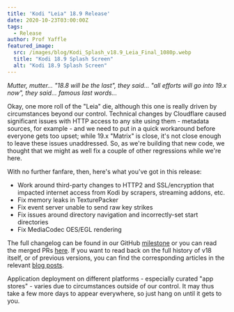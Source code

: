 ```yaml
---
title: 'Kodi "Leia" 18.9 Release'
date: 2020-10-23T03:00:00Z
tags:
  - Release
author: Prof Yaffle
featured_image:
  src: /images/blog/Kodi_Splash_v18.9_Leia_Final_1080p.webp
  title: "Kodi 18.9 Splash Screen"
  alt: "Kodi 18.9 Splash Screen"
---
```


_Mutter, mutter... "18.8 will be the last", they said... "all efforts will go into 19.x now", they said... famous last words..._

Okay, one more roll of the "Leia" die, although this one is really driven by circumstances beyond our control. Technical changes by Cloudflare caused significant issues with HTTP access to any site using them - metadata sources, for example - and we need to put in a quick workaround before everyone gets too upset; while 19.x "Matrix" is close, it's not close enough to leave these issues unaddressed. So, as we're building that new code, we thought that we might as well fix a couple of other regressions while we're here.

With no further fanfare, then, here's what you've got in this release:

- Work around third-party changes to HTTP2 and SSL/encryption that impacted internet access from Kodi by scrapers, streaming addons, etc.
- Fix memory leaks in TexturePacker
- Fix event server unable to send raw key strikes
- Fix issues around directory navigation and incorrectly-set start directories
- Fix MediaCodec OES/EGL rendering

The full changelog can be found in our GitHub [milestone](https://github.com/xbmc/xbmc/compare/18.8-Leia...18.9-Leia) or you can read the merged PRs [here](https://github.com/xbmc/xbmc/pulls?q=is%3Apr+sort%3Aupdated-desc+milestone%3A%22Leia+18.9%22). If you want to read back on the full history of v18 itself, or of previous versions, you can find the corresponding articles in the relevant [blog posts](https://kodi.tv/tags/release-announcements).

Application deployment on different platforms - especially curated "app stores" - varies due to circumstances outside of our control. It may thus take a few more days to appear everywhere, so just hang on until it gets to you.
